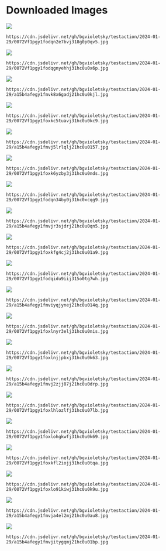 # Downloaded Images

![](https://cdn.jsdelivr.net/gh/bgvioletsky/testaction/2024-01-29/0072Vf1pgy1fodqn2e7bvj318g0p0qv5.jpg)
```
https://cdn.jsdelivr.net/gh/bgvioletsky/testaction/2024-01-29/0072Vf1pgy1fodqn2e7bvj318g0p0qv5.jpg
```
![](https://cdn.jsdelivr.net/gh/bgvioletsky/testaction/2024-01-29/0072Vf1pgy1fodqgnyehhj31hc0u0x6p.jpg)
```
https://cdn.jsdelivr.net/gh/bgvioletsky/testaction/2024-01-29/0072Vf1pgy1fodqgnyehhj31hc0u0x6p.jpg
```
![](https://cdn.jsdelivr.net/gh/bgvioletsky/testaction/2024-01-29/a15b4afegy1fmvk8x6gadj21hc0u0kjl.jpg)
```
https://cdn.jsdelivr.net/gh/bgvioletsky/testaction/2024-01-29/a15b4afegy1fmvk8x6gadj21hc0u0kjl.jpg
```
![](https://cdn.jsdelivr.net/gh/bgvioletsky/testaction/2024-01-29/0072Vf1pgy1foxkc5tuavj31hc0u0kc9.jpg)
```
https://cdn.jsdelivr.net/gh/bgvioletsky/testaction/2024-01-29/0072Vf1pgy1foxkc5tuavj31hc0u0kc9.jpg
```
![](https://cdn.jsdelivr.net/gh/bgvioletsky/testaction/2024-01-29/a15b4afegy1fmvj5lrlqlj21hc0u0157.jpg)
```
https://cdn.jsdelivr.net/gh/bgvioletsky/testaction/2024-01-29/a15b4afegy1fmvj5lrlqlj21hc0u0157.jpg
```
![](https://cdn.jsdelivr.net/gh/bgvioletsky/testaction/2024-01-29/0072Vf1pgy1foxk6yzby3j31hc0u0nds.jpg)
```
https://cdn.jsdelivr.net/gh/bgvioletsky/testaction/2024-01-29/0072Vf1pgy1foxk6yzby3j31hc0u0nds.jpg
```
![](https://cdn.jsdelivr.net/gh/bgvioletsky/testaction/2024-01-29/0072Vf1pgy1fodqn34by0j31hc0xcqg9.jpg)
```
https://cdn.jsdelivr.net/gh/bgvioletsky/testaction/2024-01-29/0072Vf1pgy1fodqn34by0j31hc0xcqg9.jpg
```
![](https://cdn.jsdelivr.net/gh/bgvioletsky/testaction/2024-01-29/a15b4afegy1fmvjr3sjdrj21hc0u0qn5.jpg)
```
https://cdn.jsdelivr.net/gh/bgvioletsky/testaction/2024-01-29/a15b4afegy1fmvjr3sjdrj21hc0u0qn5.jpg
```
![](https://cdn.jsdelivr.net/gh/bgvioletsky/testaction/2024-01-29/0072Vf1pgy1foxkfg4cj2j31hc0u01a9.jpg)
```
https://cdn.jsdelivr.net/gh/bgvioletsky/testaction/2024-01-29/0072Vf1pgy1foxkfg4cj2j31hc0u01a9.jpg
```
![](https://cdn.jsdelivr.net/gh/bgvioletsky/testaction/2024-01-29/0072Vf1pgy1fodqidu9iij315o0tg7wh.jpg)
```
https://cdn.jsdelivr.net/gh/bgvioletsky/testaction/2024-01-29/0072Vf1pgy1fodqidu9iij315o0tg7wh.jpg
```
![](https://cdn.jsdelivr.net/gh/bgvioletsky/testaction/2024-01-29/a15b4afegy1fmviyqjynej21hc0u014q.jpg)
```
https://cdn.jsdelivr.net/gh/bgvioletsky/testaction/2024-01-29/a15b4afegy1fmviyqjynej21hc0u014q.jpg
```
![](https://cdn.jsdelivr.net/gh/bgvioletsky/testaction/2024-01-29/0072Vf1pgy1foxlnyr3elj31hc0u0nis.jpg)
```
https://cdn.jsdelivr.net/gh/bgvioletsky/testaction/2024-01-29/0072Vf1pgy1foxlnyr3elj31hc0u0nis.jpg
```
![](https://cdn.jsdelivr.net/gh/bgvioletsky/testaction/2024-01-29/0072Vf1pgy1foxlnjjpbxj31hc0u0k63.jpg)
```
https://cdn.jsdelivr.net/gh/bgvioletsky/testaction/2024-01-29/0072Vf1pgy1foxlnjjpbxj31hc0u0k63.jpg
```
![](https://cdn.jsdelivr.net/gh/bgvioletsky/testaction/2024-01-29/a15b4afegy1fmvj2zjj87j21hc0u0drp.jpg)
```
https://cdn.jsdelivr.net/gh/bgvioletsky/testaction/2024-01-29/a15b4afegy1fmvj2zjj87j21hc0u0drp.jpg
```
![](https://cdn.jsdelivr.net/gh/bgvioletsky/testaction/2024-01-29/0072Vf1pgy1foxlhlozlfj31hc0u07lb.jpg)
```
https://cdn.jsdelivr.net/gh/bgvioletsky/testaction/2024-01-29/0072Vf1pgy1foxlhlozlfj31hc0u07lb.jpg
```
![](https://cdn.jsdelivr.net/gh/bgvioletsky/testaction/2024-01-29/0072Vf1pgy1foxlohgkwfj31hc0u0k69.jpg)
```
https://cdn.jsdelivr.net/gh/bgvioletsky/testaction/2024-01-29/0072Vf1pgy1foxlohgkwfj31hc0u0k69.jpg
```
![](https://cdn.jsdelivr.net/gh/bgvioletsky/testaction/2024-01-29/0072Vf1pgy1foxkfl2iojj31hc0u0tqa.jpg)
```
https://cdn.jsdelivr.net/gh/bgvioletsky/testaction/2024-01-29/0072Vf1pgy1foxkfl2iojj31hc0u0tqa.jpg
```
![](https://cdn.jsdelivr.net/gh/bgvioletsky/testaction/2024-01-29/0072Vf1pgy1foxlo91kiwj31hc0u0k9u.jpg)
```
https://cdn.jsdelivr.net/gh/bgvioletsky/testaction/2024-01-29/0072Vf1pgy1foxlo91kiwj31hc0u0k9u.jpg
```
![](https://cdn.jsdelivr.net/gh/bgvioletsky/testaction/2024-01-29/a15b4afegy1fmvja4el2mj21hc0u0au8.jpg)
```
https://cdn.jsdelivr.net/gh/bgvioletsky/testaction/2024-01-29/a15b4afegy1fmvja4el2mj21hc0u0au8.jpg
```
![](https://cdn.jsdelivr.net/gh/bgvioletsky/testaction/2024-01-29/a15b4afegy1fmvjitygqmj21hc0u01bp.jpg)
```
https://cdn.jsdelivr.net/gh/bgvioletsky/testaction/2024-01-29/a15b4afegy1fmvjitygqmj21hc0u01bp.jpg
```
